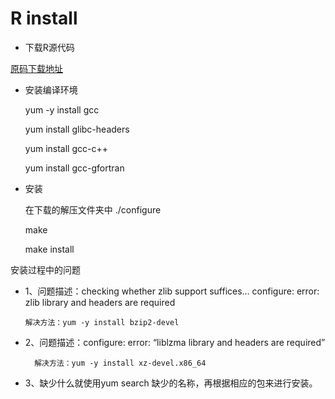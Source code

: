 # R install

* 下载R源代码

 [原码下载地址](https://cloud.r-project.org/)
  
* 安装编译环境

    yum -y install gcc
    
    yum install glibc-headers
    
    yum install gcc-c++
    
    yum install gcc-gfortran

* 安装

    在下载的解压文件夹中 
    ./configure 
    
    make 
    
    make install
    
安装过程中的问题

* 1、问题描述：checking whether zlib support suffices… configure: error: zlib library and headers are required  

      解决方法：yum -y install bzip2-devel 

* 2、问题描述：configure: error: “liblzma library and headers are required” 

        解决方法：yum -y install xz-devel.x86_64 

* 3、缺少什么就使用yum search 缺少的名称，再根据相应的包来进行安装。
